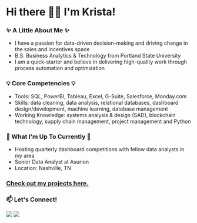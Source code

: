 # Hi there 👋🏻 I'm Krista!

### :sparkles: A Little About Me :sparkles:
* I have a passion for data-driven decision-making and driving change in the sales and incentives space 
* B.S. Business Analytics & Technology from Portland State University
* I am a quick-starter and believe in delivering high-quality work through process automation and optimization

### :bulb: Core Competencies :bulb:
* Tools: SQL, PowerBI, Tableau, Excel, G-Suite, Salesforce, Monday.com
* Skills: data cleaning, data analysis, relational databases, dashboard design/development, machine learning, database management
* Working Knowledge: systems analysis & design (SAD), blockchain technology, supply chain management, project management and Python

### :memo: What I'm Up To Currently :memo:
* Hosting quarterly dashboard competitions with fellow data analysts in my area
* Senior Data Analyst at Asurion
* Location: Nashville, TN 

### [Check out my projects here.](https://github.com/kegraham91/My-Projects/blob/main/README.md) 

### 📫 Let's Connect!
 [<img src="https://img.shields.io/badge/LinkedIn-0077B5?style=for-the-badge&logo=linkedin&logoColor=white"/>](https://www.linkedin.com/in/krista-graham/) 
 [<img src="https://img.shields.io/badge/Gmail-D14836?style=for-the-badge&logo=gmail&logoColor=white"/>](<mailto: kedolbeer@gmail.com>) 



